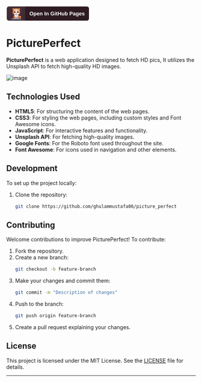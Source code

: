 [![Try Out](https://github.com/ghulammustafa06/hotel_reservation_websites/blob/main/Assets/Images/repo-img.png)](https://ghulammustafa06.github.io/picture_perfect/)

# PicturePerfect

**PicturePerfect** is a web application designed to fetch HD pics, It utilizes the Unsplash API to fetch high-quality HD images.

![image](https://github.com/user-attachments/assets/363f2be3-e86b-4872-b858-abdf9ae0a1b4)


## Technologies Used

- **HTML5**: For structuring the content of the web pages.
- **CSS3**: For styling the web pages, including custom styles and Font Awesome icons.
- **JavaScript**: For interactive features and functionality.
- **Unsplash API**: For fetching high-quality images.
- **Google Fonts**: For the Roboto font used throughout the site.
- **Font Awesome**: For icons used in navigation and other elements.

## Development

To set up the project locally:

1. Clone the repository:
   ```bash
   git clone https://github.com/ghulammustafa06/picture_perfect
   ```
## Contributing

Welcome contributions to improve PicturePerfect! To contribute:

1. Fork the repository.
2. Create a new branch:
   ```bash
   git checkout -b feature-branch
   ```
3. Make your changes and commit them:
   ```bash
   git commit -m "Description of changes"
   ```
4. Push to the branch:
   ```bash
   git push origin feature-branch
   ```
5. Create a pull request explaining your changes.

## License

This project is licensed under the MIT License. See the [LICENSE](https://github.com/ghulammustafa06/picture_perfect?tab=MIT-1-ov-file) file for details.

---
